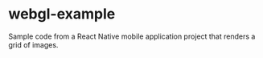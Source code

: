 # webgl-example
Sample code from a React Native mobile application project that renders a grid of images.
